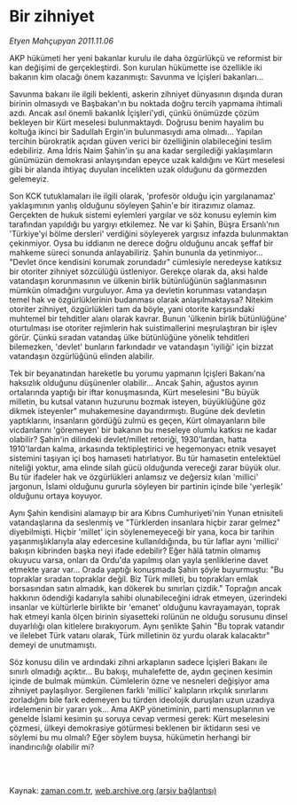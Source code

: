 # Bir zihniyet

*Etyen Mahçupyan 2011.11.06*

<td class="columnist-detail">
<p>AKP hükümeti her yeni bakanlar kurulu ile daha özgürlükçü ve reformist bir kan değişimi de gerçekleştirdi. Son kurulan hükümette ise özellikle iki bakanın kim olacağı önem kazanmıştı: Savunma ve İçişleri bakanları...</p>
<p>
<div id="haberMetinDiv">
<p>Savunma bakanı ile ilgili beklenti, askerin zihniyet dünyasının dışında duran birinin olmasıydı ve Başbakan'ın bu noktada doğru tercih yapmama ihtimali azdı. Ancak asıl önemli bakanlık İçişleri'ydi, çünkü önümüzde çözüm bekleyen bir Kürt meselesi bulunmaktaydı. Doğrusu benim hayalim bu koltuğa ikinci bir Sadullah Ergin'in bulunmasıydı ama olmadı... Yapılan tercihin bürokratik açıdan güven verici bir özelliğinin olabileceğini teslim edebiliriz. Ama İdris Naim Şahin'in şu ana kadar sergilediği yaklaşımların günümüzün demokrasi anlayışından epeyce uzak kaldığını ve Kürt meselesi gibi bir alanda ihtiyaç duyulan incelikten uzak olduğunu da görmezden gelemeyiz.
<p>Son KCK tutuklamaları ile ilgili olarak, 'profesör olduğu için yargılanamaz' yaklaşımının yanlış olduğunu söyleyen Şahin'e bir itirazımız olamaz. Gerçekten de hukuk sistemi eylemleri yargılar ve söz konusu eylemin kim tarafından yapıldığı bu yargıyı etkilemez. Ne var ki Şahin, Büşra Ersanlı'nın 'Türkiye'yi bölme dersleri' verdiğini söyleyerek yargısız infazda bulunmaktan çekinmiyor. Oysa bu iddianın ne derece doğru olduğunu ancak şeffaf bir mahkeme süreci sonunda anlayabiliriz. Şahin bununla da yetinmiyor... "Devlet önce kendisini korumak zorundadır" cümlesiyle neredeyse katıksız bir otoriter zihniyet sözcülüğü üstleniyor. Gerekçe olarak da, aksi halde vatandaşın korunmasının ve ülkenin birlik bütünlüğünün sağlanmasının mümkün olmadığını vurguluyor. Ama ya devletin korunması vatandaşın temel hak ve özgürlüklerinin budanması olarak anlaşılmaktaysa? Nitekim otoriter zihniyet, özgürlükleri tam da böyle, yani otorite karşısındaki muhtemel bir tehditler alanı olarak kavrar. Bunun 'ülkenin birlik bütünlüğüne' oturtulması ise otoriter rejimlerin hak suistimallerini meşrulaştıran bir işlev görür. Çünkü sıradan vatandaş ülke bütünlüğüne yönelik tehditleri bilemezken, 'devlet' bunların farkındadır ve vatandaşın 'iyiliği' için bizzat vatandaşın özgürlüğünü elinden alabilir.
<p>Tek bir beyanatından hareketle bu yorumu yapmanın İçişleri Bakanı'na haksızlık olduğunu düşünenler olabilir... Ancak Şahin, ağustos ayının ortalarında yaptığı bir iftar konuşmasında, Kürt meselesini "Bu büyük milletin, bu kutsal vatanın huzurunu bozmak isteyen, büyüklüğüne göz dikmek isteyenler" muhakemesine dayandırmıştı. Bugüne dek devletin yaptıklarını, insanların gördüğü zulmü es geçen, Kürt olmayanların bile vicdanlarını 'göremeyen' bir bakanın bu meseleye olumlu katkısı ne kadar olabilir? Şahin'in dilindeki devlet/millet retoriği, 1930'lardan, hatta 1910'lardan kalma, arkasında tektipleştirici ve hegemonyacı etnik vesayet sistemini taşıyan içi boş hamaseti hatırlatıyor. Bu tür hamasetin entelektüel niteliği yoktur, ama elinde silah gücü olduğunda vereceği zarar büyük olur. Bu tür ifadeler hak ve özgürlükleri anlamsız ve değersiz kılan 'millici' jargonun, İslami olduğunu gururla söyleyen bir partinin içinde bile 'yerleşik' olduğunu ortaya koyuyor.
<p>Aynı Şahin kendisini alamayıp bir ara Kıbrıs Cumhuriyeti'nin Yunan etnisiteli vatandaşlarına da seslenmiş ve "Türklerden insanlara hiçbir zarar gelmez" diyebilmişti. Hiçbir 'millet' için söylenemeyeceği bir yana, koca bir tarihin yaşanmışlıklarıyla alay edercesine kullanıldığında, bu tür laflar aynı 'millici' bakışın kibrinden başka neyi ifade edebilir? Eğer hâlâ tatmin olmamış okuyucu varsa, onları da Ordu'da yapılmış olan yayla şenliklerine davet etmekte yarar var... Orada yaptığı konuşmada Şahin şöyle buyurmuştu: "Bu topraklar sıradan topraklar değil. Biz Türk milleti, bu toprakları emlak borsasından satın almadık, kan dökerek bu sınırları çizdik." Toprağın ancak hakkının ödendiği kadarıyla sahibi olunabileceğini idrak etmeyen, üzerindeki insanlar ve kültürlerle birlikte bir 'emanet' olduğunu kavrayamayan, toprak hak etmeyi kanla ölçen birinin siyasetteki rolünün ne olduğu sorusunu dinsel duyarlılığı olan kitlelere bırakıyorum. Aynı şenlikte Şahin "Bu toprak vatandır ve ilelebet Türk vatanı olarak, Türk milletinin öz yurdu olarak kalacaktır" demeyi de unutmamıştı.
<p>Söz konusu dilin ve ardındaki zihni arkaplanın sadece İçişleri Bakanı ile sınırlı olmadığı açıktır... Bu bakışı, muhalefette de, aydın geçinen kesimin içinde de bulmak mümkün. Cümlelerin özne ve nesneleri değişiyor ama zihniyet paylaşılıyor. Sergilenen farklı 'millici' kalıpların ırkçılık sınırlarını zorladığını bile fark edemeyen bu türden ideolojik duruşları uzun uzadıya irdelemenin bir yararı yok... Ama AKP yönetiminin, parti mensuplarının ve genelde İslami kesimin şu soruya cevap vermesi gerek: Kürt meselesini çözmesi, ülkeyi demokrasiye götürmesi beklenen bir iktidarın sesi ve söylemi bu mu olmalı? Eğer söylem buysa, hükümetin herhangi bir inandırıcılığı olabilir mi? </p></p></p></p></p></div>
</p>


<p><br>
		 </br></p></td>

Kaynak: [zaman.com.tr](http://zaman.com.tr/yazar.do?yazino=1199043), [web.archive.org (arşiv bağlantısı)](http://web.archive.org/web/20111109102618/http://www.zaman.com.tr:80/yazar.do?yazino=1199043)
